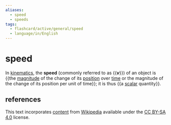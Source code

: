 ```yaml
---
aliases:
  - speed
  - speeds
tags:
  - flashcard/active/general/speed
  - language/in/English
---
```


# speed

In [kinematics](kinematics.md), the __speed__ (commonly referred to as {{___v___}}) of an object is {{the [magnitude](magnitude%20(mathematics).md) of the change of its [position](position%20(geometry).md) over [time](time.md) or the magnitude of the change of its position per unit of time}}; it is thus {{a [scalar](scalar%20(physics).md) quantity}}.

## references

This text incorporates [content](https://en.wikipedia.org/wiki/speed) from [Wikipedia](Wikipedia.md) available under the [CC BY-SA 4.0](https://creativecommons.org/licenses/by-sa/4.0/) license.
